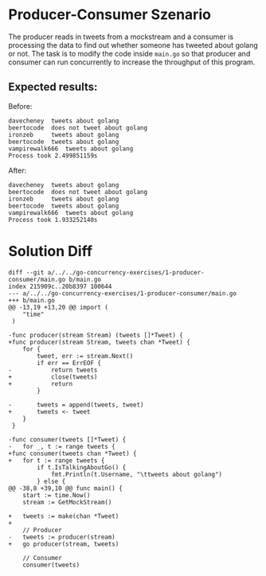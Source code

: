 # Producer-Consumer Szenario

The producer reads in tweets from a mockstream and a consumer is processing the data to find out whether someone has tweeted about golang or not. The task is to modify the code inside `main.go` so that producer and consumer can run concurrently to increase the throughput of this program.

## Expected results:

Before: 
```
davecheney 	tweets about golang
beertocode 	does not tweet about golang
ironzeb 	tweets about golang
beertocode 	tweets about golang
vampirewalk666 	tweets about golang
Process took 2.499851159s
```

After:
```
davecheney 	tweets about golang
beertocode 	does not tweet about golang
ironzeb 	tweets about golang
beertocode 	tweets about golang
vampirewalk666 	tweets about golang
Process took 1.933252140s
```

# Solution Diff

```
diff --git a/../../go-concurrency-exercises/1-producer-consumer/main.go b/main.go
index 215909c..20b8397 100644
--- a/../../go-concurrency-exercises/1-producer-consumer/main.go
+++ b/main.go
@@ -13,19 +13,20 @@ import (
 	"time"
 )
 
-func producer(stream Stream) (tweets []*Tweet) {
+func producer(stream Stream, tweets chan *Tweet) {
 	for {
 		tweet, err := stream.Next()
 		if err == ErrEOF {
-			return tweets
+			close(tweets)
+			return
 		}
 
-		tweets = append(tweets, tweet)
+		tweets <- tweet
 	}
 }
 
-func consumer(tweets []*Tweet) {
-	for _, t := range tweets {
+func consumer(tweets chan *Tweet) {
+	for t := range tweets {
 		if t.IsTalkingAboutGo() {
 			fmt.Println(t.Username, "\ttweets about golang")
 		} else {
@@ -38,8 +39,10 @@ func main() {
 	start := time.Now()
 	stream := GetMockStream()
 
+	tweets := make(chan *Tweet)
+
 	// Producer
-	tweets := producer(stream)
+	go producer(stream, tweets)
 
 	// Consumer
 	consumer(tweets)
```
